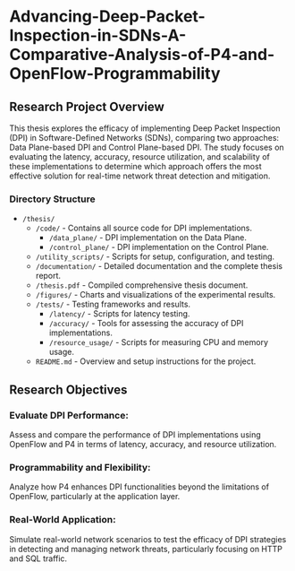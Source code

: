 # Advancing-Deep-Packet-Inspection-in-SDNs-A-Comparative-Analysis-of-P4-and-OpenFlow-Programmability

## Research Project Overview

This thesis explores the efficacy of implementing Deep Packet Inspection (DPI) in Software-Defined Networks (SDNs), comparing two approaches: Data Plane-based DPI and Control Plane-based DPI. The study focuses on evaluating the latency, accuracy, resource utilization, and scalability of these implementations to determine which approach offers the most effective solution for real-time network threat detection and mitigation.

### Directory Structure

- `/thesis/`
  - `/code/` - Contains all source code for DPI implementations.
    - `/data_plane/` - DPI implementation on the Data Plane.
    - `/control_plane/` - DPI implementation on the Control Plane.
  - `/utility_scripts/` - Scripts for setup, configuration, and testing.
  - `/documentation/` - Detailed documentation and the complete thesis report.
  - `/thesis.pdf` - Compiled comprehensive thesis document.
  - `/figures/` - Charts and visualizations of the experimental results.
  - `/tests/` - Testing frameworks and results.
    - `/latency/` - Scripts for latency testing.
    - `/accuracy/` - Tools for assessing the accuracy of DPI implementations.
    - `/resource_usage/` - Scripts for measuring CPU and memory usage.
  - `README.md` - Overview and setup instructions for the project.

## Research Objectives
  ### Evaluate DPI Performance: 
  Assess and compare the performance of DPI implementations using OpenFlow and P4 in terms of latency, accuracy, and resource utilization.
  ### Programmability and Flexibility: 
  Analyze how P4 enhances DPI functionalities beyond the limitations of OpenFlow, particularly at the application layer.
  ### Real-World Application: 
  Simulate real-world network scenarios to test the efficacy of DPI strategies in detecting and managing network threats, particularly focusing on HTTP and SQL traffic.
